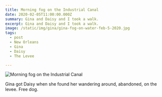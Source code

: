 ```yaml
---
title: Morning fog on the Industrial Canal
date: 2020-02-05T11:00:00.000Z
summary: Gina and Daisy and I took a walk.
excerpt: Gina and Daisy and I took a walk.
image: /static/img/gina/gina-fog-on-water-feb-5-2020.jpg
tags:
  - post 
  - New Orleans
  - Gina
  - Daisy
  - The Levee

---
```


![Morning fog on the Industrial Canal](/static/img/gina/gina-fog-on-water-feb-5-2020.jpg "Morning fog on the Industrial Canal")

Gina got Daisy when she found her wandering around, abandoned, on the levee. Free dog.